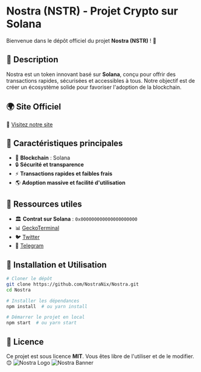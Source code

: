 # Nostra (NSTR) - Projet Crypto sur Solana

Bienvenue dans le dépôt officiel du projet **Nostra (NSTR)** ! 🚀

## 📌 Description
Nostra est un token innovant basé sur **Solana**, conçu pour offrir des transactions rapides, sécurisées et accessibles à tous. Notre objectif est de créer un écosystème solide pour favoriser l'adoption de la blockchain.

## 🌍 Site Officiel
🔗 [Visitez notre site](https://www.orbital-official.com/)

## 📜 Caractéristiques principales
- 🚀 **Blockchain** : Solana
- 🔒 **Sécurité et transparence**
- ⚡ **Transactions rapides et faibles frais**
- 🌎 **Adoption massive et facilité d'utilisation**

## 🔗 Ressources utiles
- 🏛 **Contrat sur Solana** : `0x000000000000000000000`
- 📊 [GeckoTerminal](https://www.geckoterminal.com/solana/pools/Fym5uBrh6jA3eibX11j8CL84ENoHwcMtLfkP6uUUJKtS)
- 🐦 [Twitter](https://twitter.com/orbital_TOKEN)
- 💬 [Telegram](https://t.me/NostraNix)

## 🚀 Installation et Utilisation
```bash
# Cloner le dépôt
git clone https://github.com/NostraNix/Nostra.git
cd Nostra

# Installer les dépendances
npm install  # ou yarn install

# Démarrer le projet en local
npm start  # ou yarn start
```

## 📜 Licence
Ce projet est sous licence **MIT**. Vous êtes libre de l'utiliser et de le modifier. 😊
![Nostra Logo](https://gray-rainy-lion-245.mypinata.cloud/ipfs/bafybeibwyxxlfptow4msg5fyhsme4alff32ixxth4hhg5igd5647vaqlgy)
![Nostra Banner](https://gray-rainy-lion-245.mypinata.cloud/ipfs/bafybeieocxfi3v4jk7axslkksk2vyrt7x5uh4jtxcb4zg52oyvtgjc4rqi)
